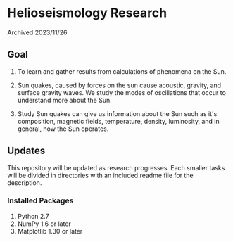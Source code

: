 Helioseismology Research
========================

Archived 2023/11/26

Goal
-----
1. To learn and gather results from calculations of phenomena on the Sun.

2. Sun quakes, caused by forces on the sun cause acoustic, gravity, and surface
   gravity waves.  We study the modes of oscillations that occur to understand
   more about the Sun.

3. Study Sun quakes can give us information about the Sun such as it's
   composition, magnetic fields, temperature, density, luminosity, and in
   general, how the Sun operates.

Updates
-------

  This repository will be updated as research progresses.  Each smaller tasks
  will be divided in directories with an included readme file for the
  description.

### Installed Packages

1. Python     2.7
2. NumPy      1.6 or later
5. Matplotlib 1.30 or later
